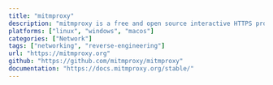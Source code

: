 ```yaml
---
title: "mitmproxy"
description: "mitmproxy is a free and open source interactive HTTPS proxy."
platforms: ["linux", "windows", "macos"]
categories: ["Network"]
tags: ["networking", "reverse-engineering"]
url: "https://mitmproxy.org"
github: "https://github.com/mitmproxy/mitmproxy"
documentation: "https://docs.mitmproxy.org/stable/"
---
```

